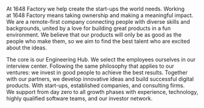 At 1648 Factory we help create the start-ups the world needs. Working at 1648 Factory means taking ownership and making a meaningful impact. We are a remote-first company connecting people with diverse skills and backgrounds, united by a love for building great products in a fun environment. We believe that our products will only be as good as the people who make them, so we aim to find the best talent who are excited about the ideas. 

The core is our Engineering Hub. We select the employees ourselves in our interview center. Following the same philosophy that applies to our ventures: we invest in good people to achieve the best results.
Together with our partners, we develop innovative ideas and build successful digital products. With start-ups, established companies, and consulting firms. We support from day zero to all growth phases with experience, technology, highly qualified software teams, and our investor network.
